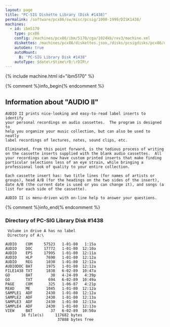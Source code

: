 ```yaml
---
layout: page
title: "PC-SIG Diskette Library (Disk #1438)"
permalink: /software/pcx86/sw/misc/pcsig/1000-1999/DISK1438/
machines:
  - id: ibm5170
    type: pcx86
    config: /machines/pcx86/ibm/5170/cga/1024kb/rev3/machine.xml
    diskettes: /machines/pcx86/diskettes.json,/disks/pcsigdisks/pcx86/diskettes.json
    autoGen: true
    autoMount:
      B: "PC-SIG Library Disk #1438"
    autoType: $date\r$time\rB:\rDIR\r
---
```


{% include machine.html id="ibm5170" %}

{% comment %}info_begin{% endcomment %}

## Information about "AUDIO II"

    AUDIO II prints nice-looking and easy-to-read label inserts to identify
    your personal recordings on audio cassettes.  The program is designed to
    help you organize your music collection, but can also be used to neatly
    label recordings of lectures, notes, sound clips, etc.
    
    Eliminated, from this point forward, is the tedious process of writing
    on the cassette inserts supplied with the blank audio cassettes.  All
    your recordings can now have custom printed inserts that make finding
    particular selections less of an eye strain, while bringing a
    professional look of quality to your entire collection.
    
    Each cassette insert has: two title lines (for names of artists or
    groups), head A/B (for the headings on the two sides of the insert),
    date A/B (the current date is used or you can change it), and songs (a
    list for each side of the cassette).
    
    AUDIO II is menu-driven with on-line help to answer your questions.
{% comment %}info_end{% endcomment %}


### Directory of PC-SIG Library Disk #1438

     Volume in drive A has no label
     Directory of A:\

    AUDIO    COM     57523   1-01-80   1:15a
    AUDIO    DOC     17772   1-01-80  12:10a
    AUDIO    EPS     17995   1-01-80  12:11a
    AUDIO    HLP      7690   1-01-80  12:12a
    AUDIO    REG      1030   1-01-80  12:12a
    AUDIODOC BAT      1975   1-01-80  12:12a
    FILE1438 TXT      1838   6-02-89  10:47a
    GO       BAT        38   4-24-89   4:39p
    GO       TXT       694   6-02-89  10:49a
    PAGE     COM       325   1-06-87   4:21p
    READ     ME       1045   1-01-80  12:12a
    SAMPLE1  ADF      2430   1-01-80  12:12a
    SAMPLE2  ADF      2430   1-01-80  12:13a
    SAMPLE3  ADF      2430   1-01-80  12:13a
    SAMPLE4  ADF      2430   1-01-80  12:13a
    VIEW     BAT        37   6-02-89  10:50a
           16 file(s)     117682 bytes
                           37888 bytes free
